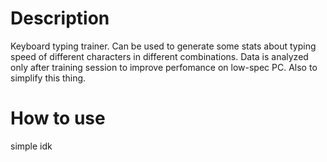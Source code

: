 # Description
Keyboard typing trainer.
Can be used to generate some stats about typing speed of different characters in different combinations.
Data is analyzed only after training session to improve perfomance on low-spec PC. Also to simplify this thing.

# How to use
simple idk
